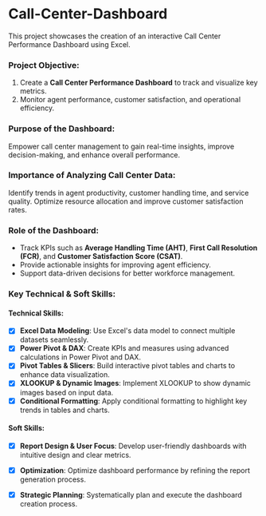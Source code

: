 # Call-Center-Dashboard
This project showcases the creation of an interactive Call Center Performance Dashboard using Excel.

### Project Objective:
  
1. Create a **Call Center Performance Dashboard** to track and visualize key metrics.
2. Monitor agent performance, customer satisfaction, and operational efficiency.

### Purpose of the Dashboard:
Empower call center management to gain real-time insights, improve decision-making, and enhance overall performance.

### Importance of Analyzing Call Center Data:
Identify trends in agent productivity, customer handling time, and service quality. Optimize resource allocation and improve customer satisfaction rates.

### Role of the Dashboard:
- Track KPIs such as **Average Handling Time (AHT)**, **First Call Resolution (FCR)**, and **Customer Satisfaction Score (CSAT)**.
- Provide actionable insights for improving agent efficiency.
- Support data-driven decisions for better workforce management.

### Key Technical & Soft Skills:

#### Technical Skills:
- [x] **Excel Data Modeling**: Use Excel's data model to connect multiple datasets seamlessly.
- [x] **Power Pivot & DAX**: Create KPIs and measures using advanced calculations in Power Pivot and DAX.
- [x] **Pivot Tables & Slicers**: Build interactive pivot tables and charts to enhance data visualization.
- [x] **XLOOKUP & Dynamic Images**: Implement XLOOKUP to show dynamic images based on input data.
- [x] **Conditional Formatting**: Apply conditional formatting to highlight key trends in tables and charts.

#### Soft Skills:
- [x] **Report Design & User Focus**: Develop user-friendly dashboards with intuitive design and clear metrics.
- [x] **Optimization**: Optimize dashboard performance by refining the report generation process.
- [x] **Strategic Planning**: Systematically plan and execute the dashboard creation process.

